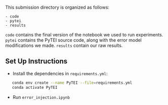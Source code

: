 This submission directory is organized as follows:
```
- code
- pytei
- results
```
`code` contains the final version of the notebook we used to run experiments. `pytei` contains the PyTEI source code, along with the error model modifications we made. `results` contain our raw results.

## Set Up Instructions
 - Install the dependencies in `requirements.yml`:
 ```bash
    conda env create --name PyTEI --file=requirements.yml
    conda activate PyTEI
 ```
 - Run `error_injection.ipynb`